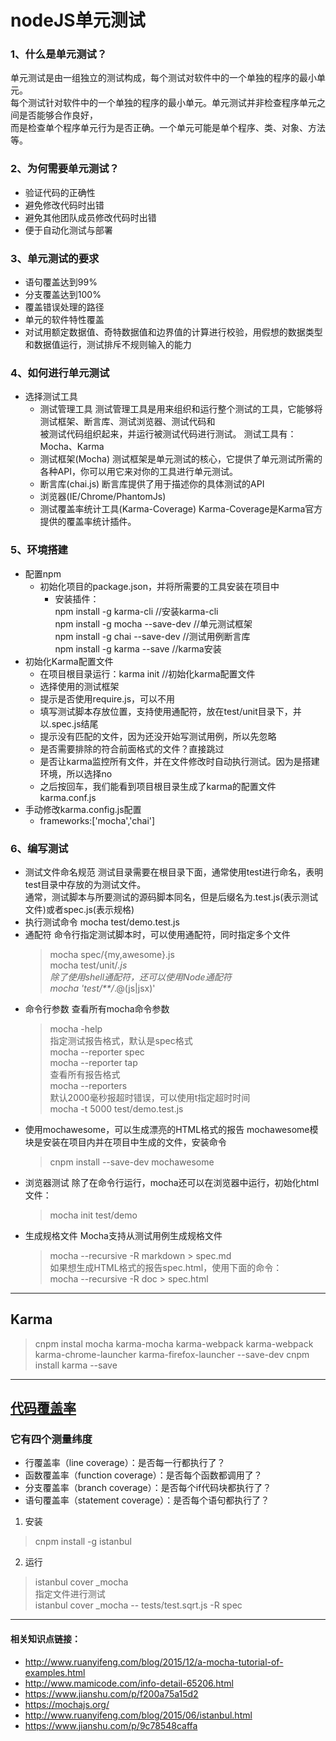 # nodeJS单元测试

### 1、什么是单元测试？
单元测试是由一组独立的测试构成，每个测试对软件中的一个单独的程序的最小单元。<br>每个测试针对软件中的一个单独的程序的最小单元。单元测试并非检查程序单元之间是否能够合作良好，<br>而是检查单个程序单元行为是否正确。一个单元可能是单个程序、类、对象、方法等。
### 2、为何需要单元测试？
* 验证代码的正确性
* 避免修改代码时出错
* 避免其他团队成员修改代码时出错
* 便于自动化测试与部署
### 3、单元测试的要求
* 语句覆盖达到99%
* 分支覆盖达到100%
* 覆盖错误处理的路径
* 单元的软件特性覆盖
* 对试用额定数据值、奇特数据值和边界值的计算进行校验，用假想的数据类型和数据值运行，测试排斥不规则输入的能力
### 4、如何进行单元测试
* 选择测试工具
    * 测试管理工具
    测试管理工具是用来组织和运行整个测试的工具，它能够将测试框架、断言库、测试浏览器、测试代码和<br>被测试代码组织起来，并运行被测试代码进行测试。
    测试工具有：Mocha、Karma
    * 测试框架(Mocha)
    测试框架是单元测试的核心，它提供了单元测试所需的各种API，你可以用它来对你的工具进行单元测试。
    * 断言库(chai.js)
    断言库提供了用于描述你的具体测试的API
    * 浏览器(IE/Chrome/PhantomJs)
    * 测试覆盖率统计工具(Karma-Coverage)
    Karma-Coverage是Karma官方提供的覆盖率统计插件。
### 5、环境搭建
* 配置npm
    * 初始化项目的package.json，并将所需要的工具安装在项目中
        * 安装插件：<br>
            npm install -g karma-cli //安装karma-cli<br>
            npm install -g mocha --save-dev //单元测试框架<br>
            npm install -g chai --save-dev //测试用例断言库<br>
            npm install -g karma --save //karma安装<br>
* 初始化Karma配置文件
    * 在项目根目录运行：karma init //初始化karma配置文件
    * 选择使用的测试框架
    * 提示是否使用require.js，可以不用
    * 填写测试脚本存放位置，支持使用通配符，放在test/unit目录下，并以.spec.js结尾
    * 提示没有匹配的文件，因为还没开始写测试用例，所以先忽略
    * 是否需要排除的符合前面格式的文件？直接跳过
    * 是否让karma监控所有文件，并在文件修改时自动执行测试。因为是搭建环境，所以选择no
    * 之后按回车，我们能看到项目根目录生成了karma的配置文件karma.conf.js
* 手动修改karma.config.js配置
    * frameworks:['mocha','chai']
### 6、编写测试
* 测试文件命名规范
    测试目录需要在根目录下面，通常使用test进行命名，表明test目录中存放的为测试文件。<br>通常，测试脚本与所要测试的源码脚本同名，但是后缀名为.test.js(表示测试文件)或者spec.js(表示规格)<br>
* 执行测试命令
    mocha test/demo.test.js
* 通配符
    命令行指定测试脚本时，可以使用通配符，同时指定多个文件
    > mocha spec/{my,awesome}.js<br>
    > mocha test/unit/*.js<br>
    除了使用shell通配符，还可以使用Node通配符<br>
    > mocha 'test/**/*.@(js|jsx)'
* 命令行参数
    查看所有mocha命令参数<br>
    > mocha -help<br>
    指定测试报告格式，默认是spec格式<br>
    > mocha --reporter spec<br>
    > mocha --reporter tap<br>
    查看所有报告格式<br>
    > mocha --reporters<br>
    默认2000毫秒报超时错误，可以使用t指定超时时间<br>
    > mocha -t 5000 test/demo.test.js<br> 
* 使用mochawesome，可以生成漂亮的HTML格式的报告
    mochawesome模块是安装在项目内并在项目中生成的文件，安装命令<br>
    > cnpm install --save-dev mochawesome<br>
* 浏览器测试
    除了在命令行运行，mocha还可以在浏览器中运行，初始化html文件：<br>
    > mocha init test/demo <br>
* 生成规格文件
    Mocha支持从测试用例生成规格文件<br>
    > mocha --recursive -R markdown > spec.md<br>
    如果想生成HTML格式的报告spec.html，使用下面的命令：<br>
    > mocha --recursive -R doc > spec.html<br>

------------------------------------------------------------------------

## Karma
> cnpm instal mocha karma-mocha karma-webpack karma-webpack karma-chrome-launcher karma-firefox-launcher --save-dev
> cnpm install karma --save

-------------------------------------------------------------------------------

## [代码覆盖率](http://www.ruanyifeng.com/blog/2015/06/istanbul.html)

### 它有四个测量纬度
* 行覆盖率（line coverage）：是否每一行都执行了？
* 函数覆盖率（function coverage）：是否每个函数都调用了？
* 分支覆盖率（branch coverage）：是否每个if代码块都执行了？
* 语句覆盖率（statement coverage）：是否每个语句都执行了？

1. 安装
> cnpm install -g istanbul

2. 运行
> istanbul cover _mocha<br>
指定文件进行测试<br>
> istanbul cover _mocha -- tests/test.sqrt.js -R spec


------------------------------------------------------------------------
#### 相关知识点链接：
* http://www.ruanyifeng.com/blog/2015/12/a-mocha-tutorial-of-examples.html
* http://www.mamicode.com/info-detail-65206.html
* https://www.jianshu.com/p/f200a75a15d2
* https://mochajs.org/
* http://www.ruanyifeng.com/blog/2015/06/istanbul.html
* https://www.jianshu.com/p/9c78548caffa
